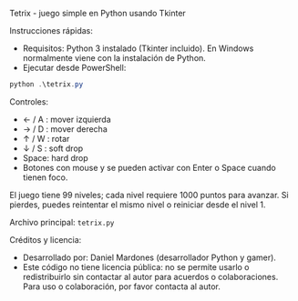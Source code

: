 Tetrix - juego simple en Python usando Tkinter

Instrucciones rápidas:

- Requisitos: Python 3 instalado (Tkinter incluido). En Windows normalmente viene con la instalación de Python.
- Ejecutar desde PowerShell:

```powershell
python .\tetrix.py
```

Controles:
- ← / A : mover izquierda
- → / D : mover derecha
- ↑ / W : rotar
- ↓ / S : soft drop
- Space: hard drop
- Botones con mouse y se pueden activar con Enter o Space cuando tienen foco.

El juego tiene 99 niveles; cada nivel requiere 1000 puntos para avanzar. Si pierdes, puedes reintentar el mismo nivel o reiniciar desde el nivel 1.

Archivo principal: `tetrix.py`

Créditos y licencia:
- Desarrollado por: Daniel Mardones (desarrollador Python y gamer).
- Este código no tiene licencia pública: no se permite usarlo o redistribuirlo sin contactar al autor para acuerdos o colaboraciones. Para uso o colaboración, por favor contacta al autor.


